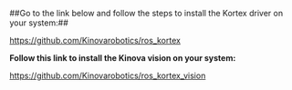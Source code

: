 ##Go to the link below and follow the steps to install the Kortex driver on your system:##

https://github.com/Kinovarobotics/ros_kortex


**Follow this link to install the Kinova vision on your system:**

https://github.com/Kinovarobotics/ros_kortex_vision

